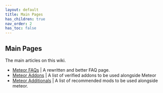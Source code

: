 ```yaml
---
layout: default
title: Main Pages
has_children: true
nav_order: 2
has_toc: false
---
```


## Main Pages

The main articles on this wiki.

- [Meteor FAQs](/pages/main/MeteorFAQs.md) | A rewritten and better FAQ page.
- [Meteor Addons](/pages/main/MeteorAddons.md) | A list of verified addons to be used alongside Meteor
- [Meteor Additionals](/pages/main/MeteorAdditionals.md) | A list of recommended mods to be used alongside meteor.
